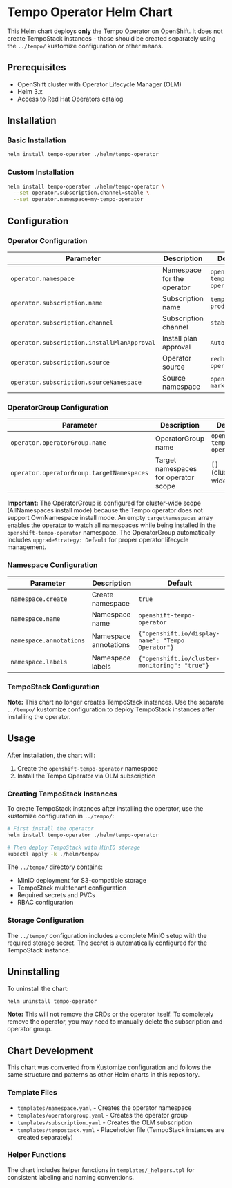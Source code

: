 # Tempo Operator Helm Chart

This Helm chart deploys **only** the Tempo Operator on OpenShift. It does not create TempoStack instances - those should be created separately using the `../tempo/` kustomize configuration or other means.

## Prerequisites

- OpenShift cluster with Operator Lifecycle Manager (OLM)
- Helm 3.x
- Access to Red Hat Operators catalog

## Installation

### Basic Installation

```bash
helm install tempo-operator ./helm/tempo-operator
```

### Custom Installation

```bash
helm install tempo-operator ./helm/tempo-operator \
  --set operator.subscription.channel=stable \
  --set operator.namespace=my-tempo-operator
```

## Configuration

### Operator Configuration

| Parameter | Description | Default |
|-----------|-------------|---------|
| `operator.namespace` | Namespace for the operator | `openshift-tempo-operator` |
| `operator.subscription.name` | Subscription name | `tempo-product` |
| `operator.subscription.channel` | Subscription channel | `stable` |
| `operator.subscription.installPlanApproval` | Install plan approval | `Automatic` |
| `operator.subscription.source` | Operator source | `redhat-operators` |
| `operator.subscription.sourceNamespace` | Source namespace | `openshift-marketplace` |

### OperatorGroup Configuration

| Parameter | Description | Default |
|-----------|-------------|---------|
| `operator.operatorGroup.name` | OperatorGroup name | `openshift-tempo-operator` |
| `operator.operatorGroup.targetNamespaces` | Target namespaces for operator scope | `[]` (cluster-wide) |

**Important:** The OperatorGroup is configured for cluster-wide scope (AllNamespaces install mode) because the Tempo operator does not support OwnNamespace install mode. An empty `targetNamespaces` array enables the operator to watch all namespaces while being installed in the `openshift-tempo-operator` namespace. The OperatorGroup automatically includes `upgradeStrategy: Default` for proper operator lifecycle management.

### Namespace Configuration

| Parameter | Description | Default |
|-----------|-------------|---------|
| `namespace.create` | Create namespace | `true` |
| `namespace.name` | Namespace name | `openshift-tempo-operator` |
| `namespace.annotations` | Namespace annotations | `{"openshift.io/display-name": "Tempo Operator"}` |
| `namespace.labels` | Namespace labels | `{"openshift.io/cluster-monitoring": "true"}` |

### TempoStack Configuration

**Note:** This chart no longer creates TempoStack instances. Use the separate `../tempo/` kustomize configuration to deploy TempoStack instances after installing the operator.

## Usage

After installation, the chart will:

1. Create the `openshift-tempo-operator` namespace
2. Install the Tempo Operator via OLM subscription

### Creating TempoStack Instances

To create TempoStack instances after installing the operator, use the kustomize configuration in `../tempo/`:

```bash
# First install the operator
helm install tempo-operator ./helm/tempo-operator

# Then deploy TempoStack with MinIO storage
kubectl apply -k ./helm/tempo/
```

The `../tempo/` directory contains:
- MinIO deployment for S3-compatible storage
- TempoStack multitenant configuration
- Required secrets and PVCs
- RBAC configuration

### Storage Configuration

The `../tempo/` configuration includes a complete MinIO setup with the required storage secret. The secret is automatically configured for the TempoStack instance.

## Uninstalling

To uninstall the chart:

```bash
helm uninstall tempo-operator
```

**Note:** This will not remove the CRDs or the operator itself. To completely remove the operator, you may need to manually delete the subscription and operator group.

## Chart Development

This chart was converted from Kustomize configuration and follows the same structure and patterns as other Helm charts in this repository.

### Template Files

- `templates/namespace.yaml` - Creates the operator namespace
- `templates/operatorgroup.yaml` - Creates the operator group
- `templates/subscription.yaml` - Creates the OLM subscription
- `templates/tempostack.yaml` - Placeholder file (TempoStack instances are created separately)

### Helper Functions

The chart includes helper functions in `templates/_helpers.tpl` for consistent labeling and naming conventions.
